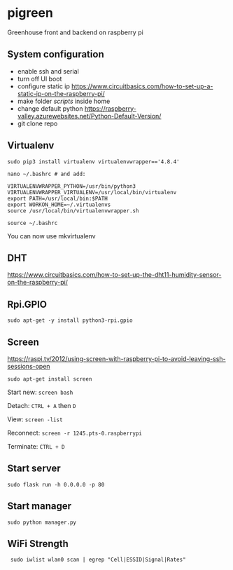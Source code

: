 # pigreen
Greenhouse front and backend on raspberry pi

## System configuration

* enable ssh and serial
* turn off UI boot
* configure static ip
  https://www.circuitbasics.com/how-to-set-up-a-static-ip-on-the-raspberry-pi/
* make folder *scripts* inside home
* change default python https://raspberry-valley.azurewebsites.net/Python-Default-Version/
* git clone repo

## Virtualenv

`sudo pip3 install virtualenv virtualenvwrapper=='4.8.4'`

```
nano ~/.bashrc # and add:

VIRTUALENVWRAPPER_PYTHON=/usr/bin/python3
VIRTUALENVWRAPPER_VIRTUALENV=/usr/local/bin/virtualenv
export PATH=/usr/local/bin:$PATH
export WORKON_HOME=~/.virtualenvs
source /usr/local/bin/virtualenvwrapper.sh

source ~/.bashrc
```

You can now use mkvirtualenv

## DHT

https://www.circuitbasics.com/how-to-set-up-the-dht11-humidity-sensor-on-the-raspberry-pi/


## Rpi.GPIO

`sudo apt-get -y install python3-rpi.gpio`

## Screen

https://raspi.tv/2012/using-screen-with-raspberry-pi-to-avoid-leaving-ssh-sessions-open

`sudo apt-get install screen`

Start new: `screen bash`

Detach: `CTRL + A` then `D`

View: `screen -list`

Reconnect: `screen -r 1245.pts-0.raspberrypi`

Terminate: `CTRL + D`

## Start server

`sudo flask run -h 0.0.0.0 -p 80`

## Start manager

`sudo python manager.py`

## WiFi Strength

` sudo iwlist wlan0 scan | egrep "Cell|ESSID|Signal|Rates"`